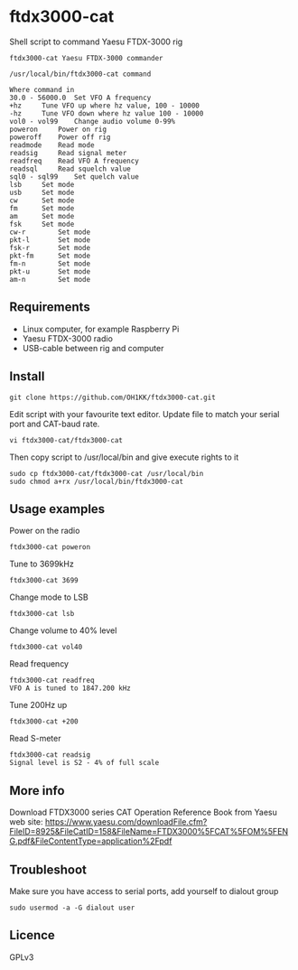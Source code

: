 # ftdx3000-cat
Shell script to command Yaesu FTDX-3000 rig

```
ftdx3000-cat Yaesu FTDX-3000 commander

/usr/local/bin/ftdx3000-cat command

Where command in
30.0 - 56000.0	Set VFO A frequency
+hz		Tune VFO up where hz value, 100 - 10000
-hz		Tune VFO down where hz value 100 - 10000
vol0 - vol99	Change audio volume 0-99%
poweron		Power on rig
poweroff	Power off rig
readmode	Read mode
readsig		Read signal meter
readfreq	Read VFO A frequency
readsql		Read squelch value
sql0 - sql99	Set quelch value
lsb		Set mode
usb		Set mode
cw		Set mode
fm		Set mode
am		Set mode
fsk		Set mode
cw-r		Set mode
pkt-l		Set mode
fsk-r		Set mode
pkt-fm		Set mode
fm-n		Set mode
pkt-u		Set mode
am-n 		Set mode
```

## Requirements

* Linux computer, for example Raspberry Pi
* Yaesu FTDX-3000 radio
* USB-cable between rig and computer

## Install

    git clone https://github.com/OH1KK/ftdx3000-cat.git

Edit script with your favourite text editor. Update file to match your serial port and CAT-baud rate.

    vi ftdx3000-cat/ftdx3000-cat 
    
Then copy script to /usr/local/bin and give execute rights to it

    sudo cp ftdx3000-cat/ftdx3000-cat /usr/local/bin
    sudo chmod a+rx /usr/local/bin/ftdx3000-cat

## Usage examples

Power on the radio

    ftdx3000-cat poweron

Tune to 3699kHz

    ftdx3000-cat 3699

Change mode to LSB

    ftdx3000-cat lsb
   
Change volume to 40% level

    ftdx3000-cat vol40

Read frequency

    ftdx3000-cat readfreq
    VFO A is tuned to 1847.200 kHz

Tune 200Hz up

    ftdx3000-cat +200
    
Read S-meter

    ftdx3000-cat readsig
    Signal level is S2 - 4% of full scale

## More info

Download FTDX3000 series CAT Operation Reference Book from Yaesu web site: https://www.yaesu.com/downloadFile.cfm?FileID=8925&FileCatID=158&FileName=FTDX3000%5FCAT%5FOM%5FENG.pdf&FileContentType=application%2Fpdf

## Troubleshoot

Make sure you have access to serial ports, add yourself to dialout group

    sudo usermod -a -G dialout user

## Licence

GPLv3
